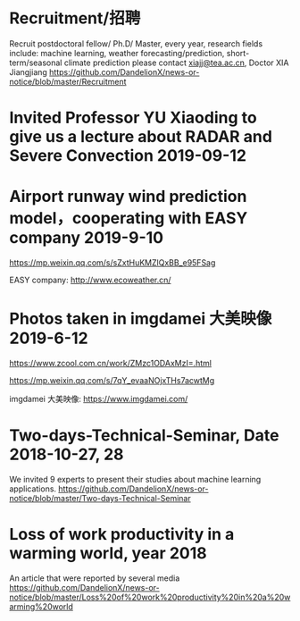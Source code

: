 # Recruitment/招聘
Recruit postdoctoral fellow/ Ph.D/ Master, every year, research fields include: machine learning, weather forecasting/prediction, short-term/seasonal climate prediction
please contact xiajj@tea.ac.cn, Doctor XIA Jiangjiang
https://github.com/DandelionX/news-or-notice/blob/master/Recruitment


# Invited Professor YU Xiaoding to give us a lecture about RADAR and Severe Convection 2019-09-12


# Airport runway wind prediction model，cooperating with EASY company 2019-9-10

https://mp.weixin.qq.com/s/sZxtHuKMZlQxBB_e95FSag

EASY company: http://www.ecoweather.cn/


# Photos taken in imgdamei 大美映像 2019-6-12

https://www.zcool.com.cn/work/ZMzc1ODAxMzI=.html

https://mp.weixin.qq.com/s/7qY_evaaNOjxTHs7acwtMg

imgdamei 大美映像: https://www.imgdamei.com/


# Two-days-Technical-Seminar, Date 2018-10-27, 28
We invited 9 experts to present their studies about machine learning applications.
https://github.com/DandelionX/news-or-notice/blob/master/Two-days-Technical-Seminar


# Loss of work productivity in a warming world, year 2018
An article that were reported by several media 
https://github.com/DandelionX/news-or-notice/blob/master/Loss%20of%20work%20productivity%20in%20a%20warming%20world










